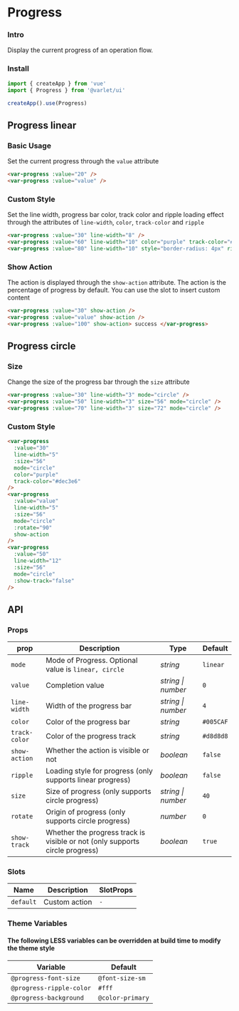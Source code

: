 # Progress

### Intro

Display the current progress of an operation flow.

### Install

```js
import { createApp } from 'vue'
import { Progress } from '@varlet/ui'

createApp().use(Progress)
```

## Progress linear

### Basic Usage

Set the current progress through the `value` attribute

```html
<var-progress :value="20" />
<var-progress :value="value" />
```

### Custom Style

Set the line width, progress bar color, track color and ripple loading effect through the attributes of `line-width`, `color`, `track-color` and `ripple`

```html
<var-progress :value="30" line-width="8" />
<var-progress :value="60" line-width="10" color="purple" track-color="#dec3e6" />
<var-progress :value="80" line-width="10" style="border-radius: 4px" ripple />
```

### Show Action

The action is displayed through the `show-action` attribute. The action is the percentage of progress by default. You can use the slot to insert custom content

```html
<var-progress :value="30" show-action />
<var-progress :value="value" show-action />
<var-progress :value="100" show-action> success </var-progress>
```

## Progress circle

### Size

Change the size of the progress bar through the `size` attribute

```html
<var-progress :value="30" line-width="3" mode="circle" />
<var-progress :value="50" line-width="3" size="56" mode="circle" />
<var-progress :value="70" line-width="3" size="72" mode="circle" />
```

### Custom Style

```html
<var-progress
  :value="30"
  line-width="5"
  :size="56"
  mode="circle"
  color="purple"
  track-color="#dec3e6"
/>
<var-progress
  :value="value"
  line-width="5"
  :size="56"
  mode="circle"
  :rotate="90"
  show-action
/>
<var-progress
  :value="50"
  line-width="12"
  :size="56"
  mode="circle"
  :show-track="false"
/>
```

## API

### Props

| prop | Description      | Type     | Default  |
| --------- | ---------------- | -------- | -------- |
| `mode` | Mode of Progress. Optional value is `linear, circle` | _string_ | `linear` |
| `value` | Completion value   | _string \| number_ |  `0`  |
| `line-width` | Width of the progress bar  | _string \| number_ | `4` |
| `color` | Color of the progress bar  | _string_  | `#005CAF` |
| `track-color`  | Color of the progress track | _string_   | `#d8d8d8` |
| `show-action` | Whether the action is visible or not | _boolean_ | `false` |
| `ripple` | Loading style for progress (only supports linear progress) | _boolean_ | `false` |
| `size` | Size of progress (only supports circle progress) | _string \| number_ | `40` |
| `rotate` | Origin of progress (only supports circle progress) | _number_ | `0` |
| `show-track` | Whether the progress track is visible or not (only supports circle progress) | _boolean_ | `true` |

### Slots

| Name | Description | SlotProps |
| ----- | -------------- | -------- |
| `default` | Custom action | `-` |

### Theme Variables
#### The following LESS variables can be overridden at build time to modify the theme style

| Variable | Default |
| --- | --- |
| `@progress-font-size` | `@font-size-sm` |
| `@progress-ripple-color` | `#fff` |
| `@progress-background` | `@color-primary` |